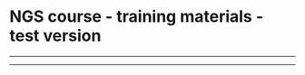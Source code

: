# NGS course - training materials - test version

------------------------------------------------------------------------

------------------------------------------------------------------------
